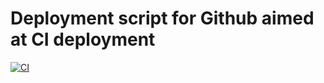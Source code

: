 # Deployment script for Github aimed at CI deployment
[![CI]][CI Link]

[CI]: https://travis-ci.org/hiroaki-yamamoto/github_release_ci.svg?branch=master
[CI Link]: https://travis-ci.org/hiroaki-yamamoto/github_release_ci
